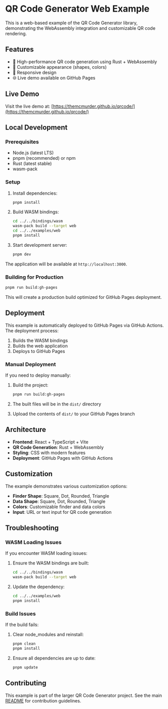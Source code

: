 # QR Code Generator Web Example

This is a web-based example of the QR Code Generator library, demonstrating the WebAssembly integration and customizable QR code rendering.

## Features

- 🚀 High-performance QR code generation using Rust + WebAssembly
- 🎨 Customizable appearance (shapes, colors)
- 📱 Responsive design
- 🌐 Live demo available on GitHub Pages

## Live Demo

Visit the live demo at: [https://themcmurder.github.io/qrcode/](https://themcmurder.github.io/qrcode/)

## Local Development

### Prerequisites

- Node.js (latest LTS)
- pnpm (recommended) or npm
- Rust (latest stable)
- wasm-pack

### Setup

1. Install dependencies:
   ```bash
   pnpm install
   ```

2. Build WASM bindings:
   ```bash
   cd ../../bindings/wasm
   wasm-pack build --target web
   cd ../../examples/web
   pnpm install
   ```

3. Start development server:
   ```bash
   pnpm dev
   ```

The application will be available at `http://localhost:3000`.

### Building for Production

```bash
pnpm run build:gh-pages
```

This will create a production build optimized for GitHub Pages deployment.

## Deployment

This example is automatically deployed to GitHub Pages via GitHub Actions. The deployment process:

1. Builds the WASM bindings
2. Builds the web application
3. Deploys to GitHub Pages

### Manual Deployment

If you need to deploy manually:

1. Build the project:
   ```bash
   pnpm run build:gh-pages
   ```

2. The built files will be in the `dist/` directory

3. Upload the contents of `dist/` to your GitHub Pages branch

## Architecture

- **Frontend**: React + TypeScript + Vite
- **QR Code Generation**: Rust + WebAssembly
- **Styling**: CSS with modern features
- **Deployment**: GitHub Pages with GitHub Actions

## Customization

The example demonstrates various customization options:

- **Finder Shape**: Square, Dot, Rounded, Triangle
- **Data Shape**: Square, Dot, Rounded, Triangle  
- **Colors**: Customizable finder and data colors
- **Input**: URL or text input for QR code generation

## Troubleshooting

### WASM Loading Issues

If you encounter WASM loading issues:

1. Ensure the WASM bindings are built:
   ```bash
   cd ../../bindings/wasm
   wasm-pack build --target web
   ```

2. Update the dependency:
   ```bash
   cd ../../examples/web
   pnpm install
   ```

### Build Issues

If the build fails:

1. Clear node_modules and reinstall:
   ```bash
   pnpm clean
   pnpm install
   ```

2. Ensure all dependencies are up to date:
   ```bash
   pnpm update
   ```

## Contributing

This example is part of the larger QR Code Generator project. See the main [README](../../README.md) for contribution guidelines. 